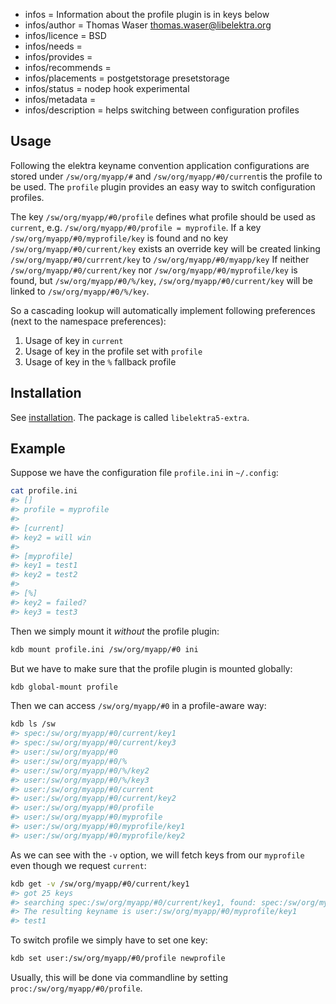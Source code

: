 - infos = Information about the profile plugin is in keys below
- infos/author = Thomas Waser <thomas.waser@libelektra.org>
- infos/licence = BSD
- infos/needs =
- infos/provides =
- infos/recommends =
- infos/placements = postgetstorage presetstorage
- infos/status = nodep hook experimental
- infos/metadata =
- infos/description = helps switching between configuration profiles

## Usage

Following the elektra keyname convention application configurations are stored under `/sw/org/myapp/#` and `/sw/org/myapp/#0/current`is the profile to be used.
The `profile` plugin provides an easy way to switch configuration profiles.

The key `/sw/org/myapp/#0/profile` defines what profile should be used as `current`, e.g. `/sw/org/myapp/#0/profile = myprofile`.
If a key `/sw/org/myapp/#0/myprofile/key` is found and no key `/sw/org/myapp/#0/current/key` exists an override key will be created linking `/sw/org/myapp/#0/currrent/key` to `/sw/org/myapp/#0/myapp/key`
If neither `/sw/org/myapp/#0/current/key` nor `/sw/org/myapp/#0/myprofile/key` is found, but `/sw/org/myapp/#0/%/key`, `/sw/org/myapp/#0/current/key` will be linked to `/sw/org/myapp/#0/%/key`.

So a cascading lookup will automatically implement following
preferences (next to the namespace preferences):

1. Usage of key in `current`
2. Usage of key in the profile set with `profile`
3. Usage of key in the `%` fallback profile

## Installation

See [installation](/doc/INSTALL.md).
The package is called `libelektra5-extra`.

## Example

<!-- FIXME [new_backend]: outdated -->

Suppose we have the configuration file `profile.ini` in `~/.config`:

```sh
cat profile.ini
#> []
#> profile = myprofile
#>
#> [current]
#> key2 = will win
#>
#> [myprofile]
#> key1 = test1
#> key2 = test2
#>
#> [%]
#> key2 = failed?
#> key3 = test3
```

Then we simply mount it _without_ the profile plugin:

```sh
kdb mount profile.ini /sw/org/myapp/#0 ini
```

But we have to make sure that the profile plugin is mounted globally:

```sh
kdb global-mount profile
```

Then we can access `/sw/org/myapp/#0` in a profile-aware way:

```sh
kdb ls /sw
#> spec:/sw/org/myapp/#0/current/key1
#> spec:/sw/org/myapp/#0/current/key3
#> user:/sw/org/myapp/#0
#> user:/sw/org/myapp/#0/%
#> user:/sw/org/myapp/#0/%/key2
#> user:/sw/org/myapp/#0/%/key3
#> user:/sw/org/myapp/#0/current
#> user:/sw/org/myapp/#0/current/key2
#> user:/sw/org/myapp/#0/profile
#> user:/sw/org/myapp/#0/myprofile
#> user:/sw/org/myapp/#0/myprofile/key1
#> user:/sw/org/myapp/#0/myprofile/key2
```

As we can see with the `-v` option, we will fetch keys from our `myprofile` even though we request `current`:

```sh
kdb get -v /sw/org/myapp/#0/current/key1
#> got 25 keys
#> searching spec:/sw/org/myapp/#0/current/key1, found: spec:/sw/org/myapp/#0/current/key1, options: KDB_O_CALLBACK
#> The resulting keyname is user:/sw/org/myapp/#0/myprofile/key1
#> test1
```

To switch profile we simply have to set one key:

```sh
kdb set user:/sw/org/myapp/#0/profile newprofile
```

Usually, this will be done via commandline by setting `proc:/sw/org/myapp/#0/profile`.
